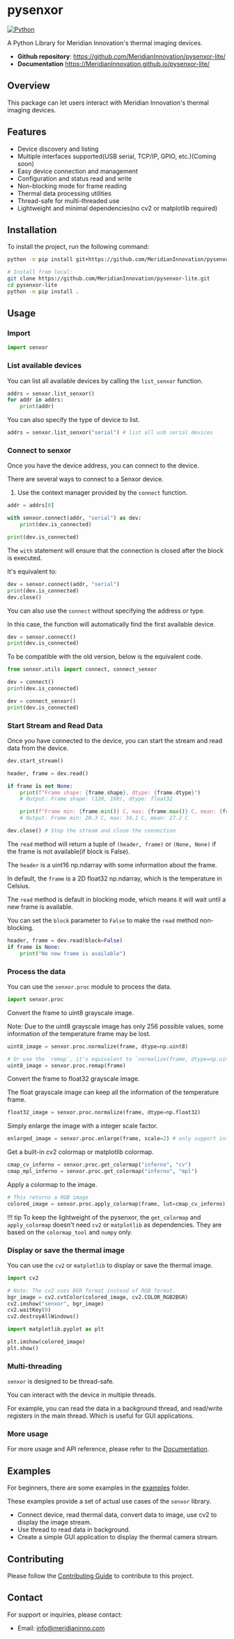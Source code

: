 # pysenxor

[![Python](https://img.shields.io/badge/python-%3E%3D3.9-blue)](https://img.shields.io/badge/python-%3E%3D3.9-blue)

A Python Library for Meridian Innovation's thermal imaging devices.

- **Github repository**: <https://github.com/MeridianInnovation/pysenxor-lite/>
- **Documentation** <https://MeridianInnovation.github.io/pysenxor-lite/>

## Overview

This package can let users interact with Meridian Innovation's thermal imaging devices.

## Features

- Device discovery and listing
- Multiple interfaces supported(USB serial, TCP/IP, GPIO, etc.)(Coming soon)
- Easy device connection and management
- Configuration and status read and write
- Non-blocking mode for frame reading
- Thermal data processing utilities
- Thread-safe for multi-threaded use
- Lightweight and minimal dependencies(no cv2 or matplotlib required)

## Installation

To install the project, run the following command:

```bash
python -m pip install git+https://github.com/MeridianInnovation/pysenxor-lite.git

# Install from local:
git clone https://github.com/MeridianInnovation/pysenxor-lite.git
cd pysenxor-lite
python -m pip install .
```

## Usage

### Import

```python
import senxor
```

### List available devices

You can list all available devices by calling the `list_senxor` function.

```python
addrs = senxor.list_senxor()
for addr in addrs:
    print(addr)
```

You can also specify the type of device to list.

```python
addrs = senxor.list_senxor("serial") # list all usb serial devices
```

### Connect to senxor

Once you have the device address, you can connect to the device.

There are several ways to connect to a Senxor device.

1. Use the context manager provided by the `connect` function.

```python
addr = addrs[0]

with senxor.connect(addr, "serial") as dev:
    print(dev.is_connected)

print(dev.is_connected)
```

The `with` statement will ensure that the connection is closed after the block is executed.

It's equivalent to:

```python
dev = senxor.connect(addr, "serial")
print(dev.is_connected)
dev.close()
```

You can also use the `connect` without specifying the address or type.

In this case, the function will automatically find the first available device.

```python
dev = senxor.connect()
print(dev.is_connected)
```

To be compatible with the old version, below is the equivalent code.

```python
from senxor.utils import connect, connect_senxor

dev = connect()
print(dev.is_connected)

dev = connect_senxor()
print(dev.is_connected)
```

### Start Stream and Read Data

Once you have connected to the device, you can start the stream and read data from the device.

```python
dev.start_stream()

header, frame = dev.read()

if frame is not None:
    print(f"Frame shape: {frame.shape}, dtype: {frame.dtype}")
    # Output: Frame shape: (120, 160), dtype: float32

    print(f"Frame min: {frame.min()} C, max: {frame.max()} C, mean: {frame.mean():.1f} C")
    # Output: Frame min: 20.3 C, max: 34.1 C, mean: 27.2 C

dev.close() # Stop the stream and close the connection
```

The `read` method will return a tuple of `(header, frame)` or `(None, None)` if the frame is not available(if block is False).

The `header` is a uint16 np.ndarray with some information about the frame.

In default, the `frame` is a 2D float32 np.ndarray, which is the temperature in Celsius.

The `read` method is default in blocking mode, which means it will wait until a new frame is available.

You can set the `block` parameter to `False` to make the `read` method non-blocking.

```python
header, frame = dev.read(block=False)
if frame is None:
    print("No new frame is available")
```

### Process the data

You can use the `senxor.proc` module to process the data.

```python
import senxor.proc
```

Convert the frame to uint8 grayscale image.

Note: Due to the uint8 grayscale image has only 256 possible values, some information of the temperature frame may be lost.

```python
uint8_image = senxor.proc.normalize(frame, dtype=np.uint8)

# Or use the `remap`, it's equivalent to `normalize(frame, dtype=np.uint8)`
uint8_image = senxor.proc.remap(frame)
```

Convert the frame to float32 grayscale image.

The float grayscale image can keep all the information of the temperature frame.

```python
float32_image = senxor.proc.normalize(frame, dtype=np.float32)
```

Simply enlarge the image with a integer scale factor.

```python
enlarged_image = senxor.proc.enlarge(frame, scale=2) # only support integer scale factor
```

Get a built-in cv2 colormap or matplotlib colormap.

```python
cmap_cv_inferno = senxor.proc.get_colormap("inferno", "cv")
cmap_mpl_inferno = senxor.proc.get_colormap("inferno", "mpl")
```

Apply a colormap to the image.

```python
# This returns a RGB image
colored_image = senxor.proc.apply_colormap(frame, lut=cmap_cv_inferno)
```

!!! tip
    To keep the lightweight of the pysenxor, the `get_colormap` and `apply_colormap` doesn't need `cv2` or `matplotlib` as dependencies. They are based on the `colormap_tool` and `numpy` only.

### Display or save the thermal image

You can use the `cv2` or `matplotlib` to display or save the thermal image.

```python
import cv2

# Note: The cv2 uses BGR format instead of RGB format.
bgr_image = cv2.cvtColor(colored_image, cv2.COLOR_RGB2BGR)
cv2.imshow("senxor", bgr_image)
cv2.waitKey(0)
cv2.destroyAllWindows()
```

```python
import matplotlib.pyplot as plt

plt.imshow(colored_image)
plt.show()
```

### Multi-threading

`senxor` is designed to be thread-safe.

You can interact with the device in multiple threads.

For example, you can read the data in a background thread, and read/write registers in the main thread. Which is useful for GUI applications.

### More usage

For more usage and API reference, please refer to the [Documentation](https://MeridianInnovation.github.io/pysenxor-lite/).

## Examples

For beginners, there are some examples in the [examples](./example) folder.

These examples provide a set of actual use cases of the `senxor` library.

- Connect device, read thermal data, convert data to image, use cv2 to display the image stream.
- Use thread to read data in background.
- Create a simple GUI application to display the thermal camera stream.


## Contributing

Please follow the [Contributing Guide](./CONTRIBUTING.md) to contribute to this project.

## Contact

For support or inquiries, please contact:

- Email: info@meridianinno.com
